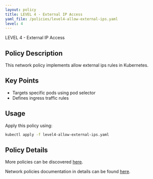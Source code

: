 ```yaml
---
layout: policy
title: LEVEL 4 - External IP Access
yaml_file: /policies/level4-allow-external-ips.yaml
level: 4
---
```


LEVEL 4 - External IP Access

## Policy Description

This network policy implements allow external ips rules in Kubernetes.

## Key Points

- Targets specific pods using pod selector
- Defines ingress traffic rules

## Usage

Apply this policy using:
```bash
kubectl apply -f level4-allow-external-ips.yaml
```

## Policy Details

More policies can be discovered [here](/k8s-network-policies/).

Network policies documentation in details can be found [here](https://kubernetes.io/docs/concepts/services-networking/network-policies/).

